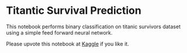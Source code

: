 # Titantic Survival Prediction

This notebook performs binary classification on titanic survivors dataset using a simple feed forward neural network.

Please upvote this notebook at [Kaggle](https://www.kaggle.com/gauthampughazh/titanic-survival-prediction-pandas-plotly-keras) if you like it.
